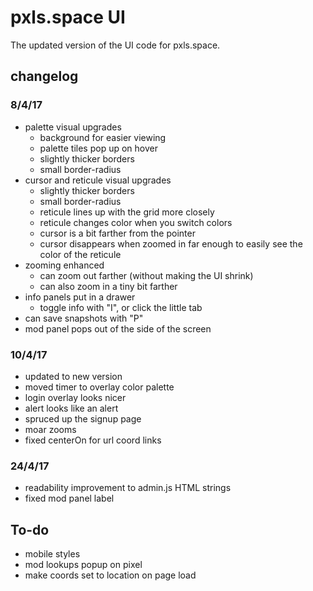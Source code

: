 # pxls.space UI

The updated version of the UI code for pxls.space.

## changelog

### 8/4/17
- palette visual upgrades
  - background for easier viewing
  - palette tiles pop up on hover
  - slightly thicker borders
  - small border-radius
- cursor and reticule visual upgrades
  - slightly thicker borders
  - small border-radius
  - reticule lines up with the grid more closely
  - reticule changes color when you switch colors
  - cursor is a bit farther from the pointer
  - cursor disappears when zoomed in far enough to easily see the color of the reticule
- zooming enhanced
  - can zoom out farther (without making the UI shrink)
  - can also zoom in a tiny bit farther
- info panels put in a drawer
  - toggle info with "I", or click the little tab
- can save snapshots with "P"
- mod panel pops out of the side of the screen

### 10/4/17
- updated to new version
- moved timer to overlay color palette
- login overlay looks nicer
- alert looks like an alert
- spruced up the signup page
- moar zooms
- fixed centerOn for url coord links

### 24/4/17
- readability improvement to admin.js HTML strings
- fixed mod panel label

## To-do
- mobile styles
- mod lookups popup on pixel
- make coords set to location on page load
